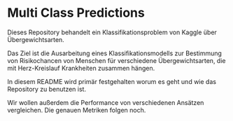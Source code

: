 # Multi Class Predictions

Dieses Repository behandelt ein Klassifikationsproblem von Kaggle über Übergewichtsarten.

Das Ziel ist die Ausarbeitung eines Klassifikationsmodells zur Bestimmung von Risikochancen von Menschen für verschiedene Übergewichtsarten, die mit Herz-Kreislauf Krankheiten zusammen hängen.

In diesem README wird primär festgehalten worum es geht und wie das Repository zu benutzen ist.

Wir wollen außerdem die Performance von verschiedenen Ansätzen vergleichen. Die genauen Metriken folgen noch.

